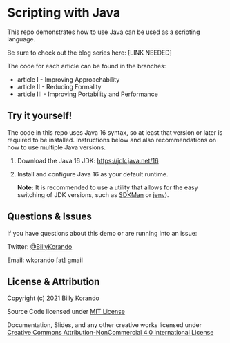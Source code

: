 # Scripting with Java

This repo demonstrates how to use Java can be used as a scripting language. 

Be sure to check out the blog series here: [LINK NEEDED]

The code for each article can be found in the branches:

* article I - Improving Approachability 
* article II - Reducing Formality
* article III - Improving Portability and Performance

## Try it yourself!

The code in this repo uses Java 16 syntax, so at least that version or later is required to be installed. Instructions below and also recommendations on how  to use multiple Java versions. 

1. Download the Java 16 JDK: https://jdk.java.net/16

2. Install and configure Java 16 as your default runtime.

	**Note:** It is recommended to use a utility that allows for the easy switching of JDK versions, such as [SDKMan](https://sdkman.io/) or [jenv](https://www.jenv.be/)).


## Questions & Issues

If you have questions about this demo or are running into an issue:

Twitter: [@BillyKorando](https://twitter.com/BillyKorando) 

Email: wkorando [at] gmail

## License & Attribution

Copyright (c) 2021 Billy Korando 

Source Code licensed under [MIT License](LICENSE)

Documentation, Slides, and any other creative works licensed under [Creative Commons Attribution-NonCommercial 4.0 International License](LICENSE.md)
